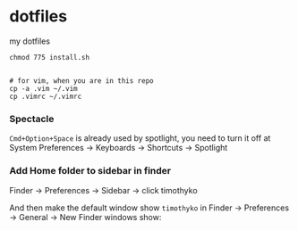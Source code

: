 # dotfiles

my dotfiles

```
chmod 775 install.sh


# for vim, when you are in this repo
cp -a .vim ~/.vim
cp .vimrc ~/.vimrc
```

### Spectacle

`Cmd+Option+Space` is already used by spotlight, you need to turn it off at System Preferences -> Keyboards -> Shortcuts -> Spotlight

### Add Home folder to sidebar in finder
Finder -> Preferences -> Sidebar -> click timothyko

And then make the default window show `timothyko` in Finder -> Preferences -> General -> New Finder windows show:

